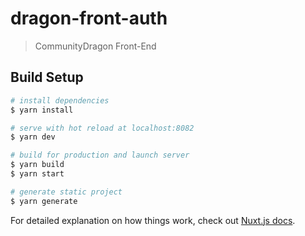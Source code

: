 # dragon-front-auth

> CommunityDragon Front-End

## Build Setup

``` bash
# install dependencies
$ yarn install

# serve with hot reload at localhost:8082
$ yarn dev

# build for production and launch server
$ yarn build
$ yarn start

# generate static project
$ yarn generate
```

For detailed explanation on how things work, check out [Nuxt.js docs](https://nuxtjs.org).
